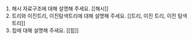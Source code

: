 1. 해시 자료구조에 대해 설명해 주세요.
   [[해시]]
2.  트리와 이진트리, 이진탐색트리에 대해 설명해 주세요.
   [[트리, 이진 트리, 이진 탐색 트리]]
3. 힙에 대해 설명해 주세요.
   [[힙]]
